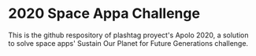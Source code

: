 # 2020 Space Appa Challenge
This is the github respository of plashtag proyect's Apolo 2020, a solution to solve space apps' Sustain Our Planet for Future Generations challenge.
